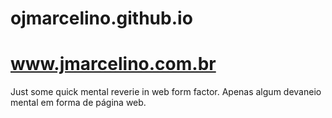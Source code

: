 # ojmarcelino.github.io
# www.jmarcelino.com.br
Just some quick mental reverie in web form factor.
Apenas algum devaneio mental em forma de página web.

